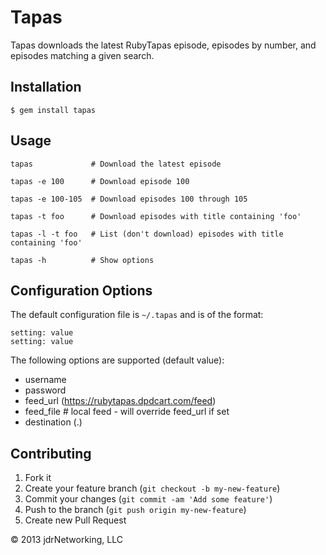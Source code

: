 # Tapas

Tapas downloads the latest RubyTapas episode, episodes by number, and episodes matching a given search.

## Installation

    $ gem install tapas

## Usage

    tapas             # Download the latest episode

    tapas -e 100      # Download episode 100

    tapas -e 100-105  # Download episodes 100 through 105

    tapas -t foo      # Download episodes with title containing 'foo'

    tapas -l -t foo   # List (don't download) episodes with title containing 'foo'

    tapas -h          # Show options


## Configuration Options

The default configuration file is `~/.tapas` and is of the format:

    setting: value
    setting: value

The following options are supported (default value):

- username
- password
- feed_url (https://rubytapas.dpdcart.com/feed)
- feed_file # local feed - will override feed_url if set
- destination (.)

## Contributing

1. Fork it
2. Create your feature branch (`git checkout -b my-new-feature`)
3. Commit your changes (`git commit -am 'Add some feature'`)
4. Push to the branch (`git push origin my-new-feature`)
5. Create new Pull Request

&copy; 2013 jdrNetworking, LLC
